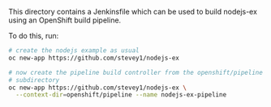 This directory contains a Jenkinsfile which can be used to build
nodejs-ex using an OpenShift build pipeline.

To do this, run:

```bash
# create the nodejs example as usual
oc new-app https://github.com/stevey1/nodejs-ex

# now create the pipeline build controller from the openshift/pipeline
# subdirectory
oc new-app https://github.com/stevey1/nodejs-ex \
  --context-dir=openshift/pipeline --name nodejs-ex-pipeline
```
